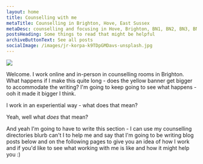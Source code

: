 ```yaml
---
layout: home
title: Counselling with me
metaTitle: Counselling in Brighton, Hove, East Sussex
metaDesc: counselling and focusing in Hove, Brighton, BN1, BN2, BN3, BN41, BN43
postsHeading: Some things to read that might be helpful
archiveButtonText: See all posts
socialImage: /images/jr-korpa-k9TDpGMDavs-unsplash.jpg
---
```



![](/images/jr-korpa-k9TDpGMDavs-unsplash.jpg)

W﻿elcome. I work online and in-person in counselling rooms in Brighton. What happens if I make this quite long - does the yellow banner get bigger to accommodate the writing? I'm going to keep going to see what happens - ooh it made it bigger I think.

I﻿ work in an experiential way - what does that mean?

Y﻿eah, well what *does* that mean?

A﻿nd yeah I'm going to have to write this section - I can use my counselling directories blurb can't I to help me and say that I'm going to be writing blog posts below and on the following pages to give you an idea of how I work and if you'd like to see what working with me is like and how it might help you :)